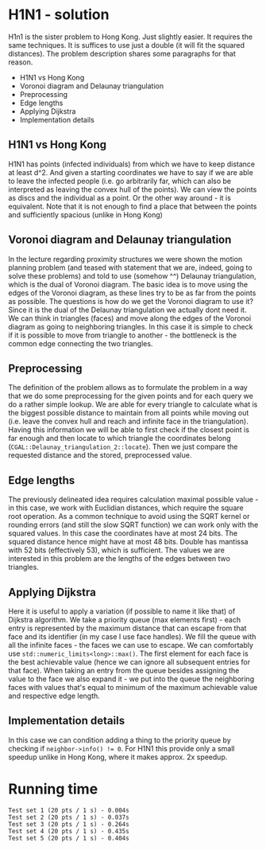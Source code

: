 # H1N1 - solution
H1n1 is the sister problem to Hong Kong. Just slightly easier. It requires the same techniques. It is suffices to use just a double (it will fit the squared distances). The problem description shares some paragraphs for that reason.
- H1N1 vs Hong Kong
- Voronoi diagram and Delaunay triangulation
- Preprocessing
- Edge lengths
- Applying Dijkstra
- Implementation details

## H1N1 vs Hong Kong
H1N1 has points (infected individuals) from which we have to keep distance at least d\^2. And given a starting coordinates we have to say if we are able to leave the infected people (i.e. go arbitrarily far, which can also be interpreted as leaving the convex hull of the points). We can view the points as discs and the individual as a point. Or the other way around - it is equivalent. Note that it is not enough to find a place that between the points and sufficiently spacious (unlike in Hong Kong)

## Voronoi diagram and Delaunay triangulation
In the lecture regarding proximity structures we were shown the motion planning problem (and teased with statement that we are, indeed, going to solve these problems) and told to use (somehow ^^) Delaunay triangulation, which is the dual of Voronoi diagram. The basic idea is to move using the edges of the Voronoi diagram, as these lines try to be as far from the points as possible. The questions is how do we get the Voronoi diagram to use it? Since it is the dual of the Delaunay triangulation we actually dont need it. We can think in triangles (faces) and move along the edges of the Voronoi diagram as going to neighboring triangles. In this case it is simple to check if it is possible to move from triangle to another - the bottleneck is the common edge connecting the two triangles.

## Preprocessing
The definition of the problem allows as to formulate the problem in a way that we do some preprocessing for the given points and for each query we do a rather simple lookup. We are able for every triangle to calculate what is the biggest possible distance to maintain from all points while moving out (i.e. leave the convex hull and reach and infinite face in the triangulation). Having this information we will be able to first check if the closest point is far enough and then locate to which triangle the coordinates belong (`CGAL::Delaunay_triangulation_2::locate`). Then we just compare the requested distance and the stored, preprocessed value.

## Edge lengths
The previously delineated idea requires calculation maximal possible value - in this case, we work with Euclidian distances, which require the square root operation. As a common technique to avoid using the SQRT kernel or rounding errors (and still the slow SQRT function) we can work only with the squared values. In this case the coordinates have at most 24 bits. The squared distance hence might have at most 48 bits. Double has mantissa with 52 bits (effectively 53), which is sufficient. The values we are interested in this problem are the lengths of the edges between two triangles. 

## Applying Dijkstra
Here it is useful to apply a variation (if possible to name it like that) of Dijkstra algorithm. We take a priority queue (max elements first) - each entry is represented by the maximum distance that can escape from that face and its identifier (in my case I use face handles). We fill the queue with all the infinite faces - the faces we can use to escape. We can comfortably use `std::numeric_limits<long>::max()`. The first element for each face is the best achievable value (hence we can ignore all subsequent entries for that face). When taking an entry from the queue besides assigning the value to the face we also expand it - we put into the queue the neighboring faces with values that's equal to minimum of the maximum achievable value and respective edge length.

## Implementation details
In this case we can condition adding a thing to the priority queue by checking if `neighbor->info() != 0`. For H1N1 this provide only a small speedup unlike in Hong Kong, where it makes approx. 2x speedup.

# Running time
    Test set 1 (20 pts / 1 s) - 0.004s
    Test set 2 (20 pts / 1 s) - 0.037s
    Test set 3 (20 pts / 1 s) - 0.264s
    Test set 4 (20 pts / 1 s) - 0.435s
    Test set 5 (20 pts / 1 s) - 0.404s
